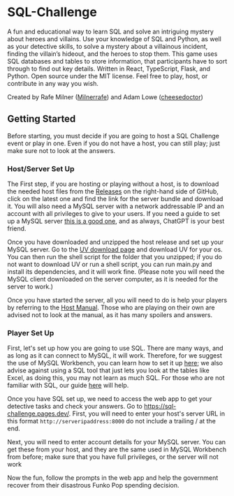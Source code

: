 # SQL-Challenge
A fun and educational way to learn SQL and solve an intriguing mystery about heroes and villains. Use your knowledge of SQL and Python, as well as your detective skills, to solve a mystery about a villainous incident, finding the villain’s hideout, and the heroes to stop them. This game uses SQL databases and tables to store information, that participants have to sort through to find out key details. Written in React, TypeScript, Flask, and Python. Open source under the MIT license. Feel free to play, host, or contribute in any way you wish.

Created by Rafe Milner ([Milnerrafe](milnerrafe.com)) and Adam Lowe ([cheesedoctor](https://github.com/cheesedoctor)) 



## Getting Started
Before starting, you must decide if you are going to host a SQL Challenge event or play in one. Even if you do not have a host, you can still play; just make sure not to look at the answers. 

### Host/Server Set Up

The First step, if you are hosting or playing without a host, is to download the needed host files from the [Releases](https://github.com/Milnerrafe/SQL-Challenge/releases) on the right-hand side of GitHub, click on the latest one and find the link for the server bundle and download it. You will also need a MySQL server with a network addressable IP and an account with all privileges to give to your users. If you need a guide to set up a MySQL server [this is a good one](https://dev.mysql.com/doc/mysql-getting-started/en/), and as always, ChatGPT is your best friend.

Once you have downloaded and unzipped the host release and set up your MySQL server. Go to the [UV download page](https://docs.astral.sh/uv/getting-started/installation/) and download UV for your os. You can then run the shell script for the folder that you unzipped; if you do not want to download UV or run a shell script, you can run main.py and install its dependencies, and it will work fine. (Please note you will need the MySQL client downloaded on the server computer, as it is needed for the server to work.)

Once you have started the server, all you will need to do is help your players by referring to the [Host Manual](github.com/test). Those who are playing on their own are advised not to look at the manual, as it has many spoilers and answers.

### Player Set Up

First, let's set up how you are going to use SQL. There are many ways, and as long as it can connect to MySQL, it will work. Therefore, for we suggest the use of MySQL Workbench,  you can learn how to set it up  [here](github.com/test); we also advise against using a SQL tool that just lets you look at the tables like Excel, as doing this, you may not learn as much SQL. For those who are not familiar with SQL, our guide [here](github.com/test) will help.

Once you have SQL set up, we need to access the web app to get your detective tasks and check your answers. Go to https://sql-challenge.pages.dev/. First, you will need to enter your host's server URL in this format `http://serveripaddress:8000` do not include a trailing / at the end. 

Next, you will need to enter account details for your MySQL server. You can get these from your host, and they are the same used in MySQL Workbench from before; make sure that you have full privileges, or the server will not work 

Now the fun, follow the prompts in the web app and help the government recover from their disastrous Funko Pop spending decision.
